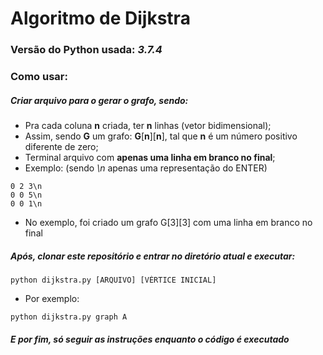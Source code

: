 # Algoritmo de Dijkstra
### Versão do Python usada: _3.7.4_
### Como usar:

##### Criar arquivo para o gerar o grafo, sendo:

- Pra cada coluna **n** criada, ter **n** linhas (vetor bidimensional);
- Assim, sendo **G** um grafo: **G**[**n**][**n**], tal que **n** é um número positivo diferente de zero;
- Terminal arquivo com **apenas uma linha em branco no final**;
- Exemplo: (sendo _\n_ apenas uma representação do ENTER)
```
0 2 3\n
0 0 5\n
0 0 1\n
```
- No exemplo, foi criado um grafo G[3][3] com uma linha em branco no final

##### Após, clonar este repositório e entrar no diretório atual e executar:
```
python dijkstra.py [ARQUIVO] [VÉRTICE INICIAL]
```
- Por exemplo:
```
python dijkstra.py graph A
```
##### E por fim, só seguir as instruções enquanto o código é executado 
